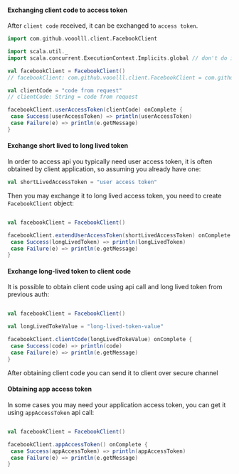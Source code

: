 #### Exchanging client code to access token
After `client code` received, it can be exchanged to `access token`.


```scala
import com.github.vooolll.client.FacebookClient

import scala.util._
import scala.concurrent.ExecutionContext.Implicits.global // don't do it in production environment, only for example purpose
```

```scala
val facebookClient = FacebookClient()
// facebookClient: com.github.vooolll.client.FacebookClient = com.github.vooolll.client.FacebookClient@1de95862

val clientCode = "code from request"
// clientCode: String = code from request

facebookClient.userAccessToken(clientCode) onComplete {
 case Success(userAccessToken) => println(userAccessToken)
 case Failure(e) => println(e.getMessage)
}
```

#### Exchange short lived to long lived token

In order to access api you typically need user access token, it is often obtained by client application,
so assuming you already have one:

```scala
val shortLivedAccessToken = "user access token"
```

Then you may exchange it to long lived access token, you need to create `FacebookClient` object:
```scala

val facebookClient = FacebookClient()

facebookClient.extendUserAccessToken(shortLivedAccessToken) onComplete {
 case Success(longLivedToken) => println(longLivedToken)
 case Failure(e) => println(e.getMessage)
}
```

#### Exchange long-lived token to client code
It is possible to obtain client code using api call and long lived token from previous auth:
```scala

val facebookClient = FacebookClient()

val longLivedTokeValue = "long-lived-token-value"

facebookClient.clientCode(longLivedTokeValue) onComplete {
 case Success(code) => println(code)
 case Failure(e) => println(e.getMessage)
}
```

After obtaining client code you can send it to client over secure channel

#### Obtaining app access token

In some cases you may need your application access token, you can get it using `appAccessToken` api call:
```scala

val facebookClient = FacebookClient()

facebookClient.appAccessToken() onComplete {
 case Success(appAccessToken) => println(appAccessToken)
 case Failure(e) => println(e.getMessage)
}
```
